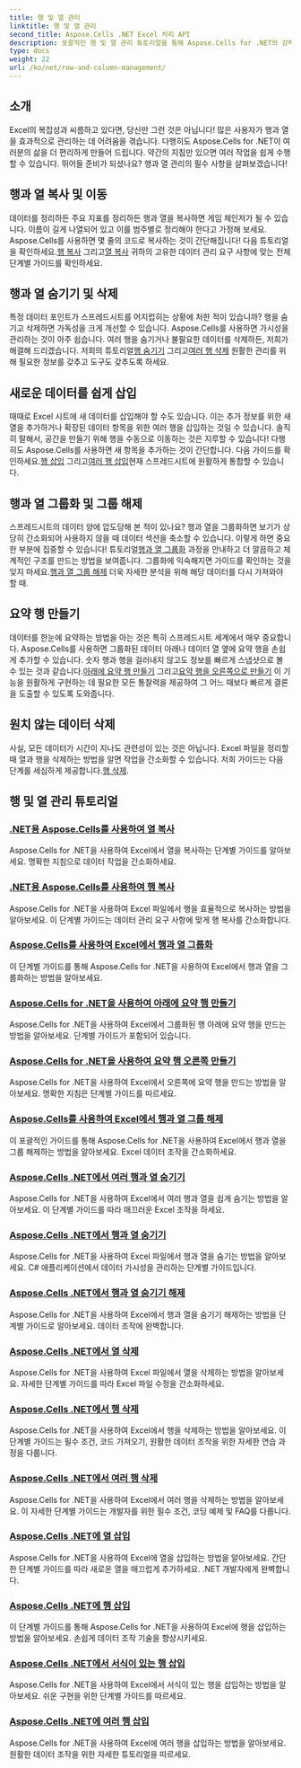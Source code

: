 ```yaml
---
title: 행 및 열 관리
linktitle: 행 및 열 관리
second_title: Aspose.Cells .NET Excel 처리 API
description: 포괄적인 행 및 열 관리 튜토리얼을 통해 Aspose.Cells for .NET의 강력한 기능을 활용하고 Excel 기술을 손쉽게 향상시켜 보세요.
type: docs
weight: 22
url: /ko/net/row-and-column-management/
---
```

## 소개

Excel의 복잡성과 씨름하고 있다면, 당신만 그런 것은 아닙니다! 많은 사용자가 행과 열을 효과적으로 관리하는 데 어려움을 겪습니다. 다행히도 Aspose.Cells for .NET이 여러분의 삶을 더 편리하게 만들어 드립니다. 약간의 지침만 있으면 여러 작업을 쉽게 수행할 수 있습니다. 뛰어들 준비가 되셨나요? 행과 열 관리의 필수 사항을 살펴보겠습니다!

## 행과 열 복사 및 이동

 데이터를 정리하든 주요 지표를 정리하든 행과 열을 복사하면 게임 체인저가 될 수 있습니다. 이름이 길게 나열되어 있고 이를 범주별로 정리해야 한다고 가정해 보세요. Aspose.Cells를 사용하면 몇 줄의 코드로 복사하는 것이 간단해집니다! 다음 튜토리얼을 확인하세요.[행 복사](./copying-rows/) 그리고[열 복사](./copying-columns/) 귀하의 고유한 데이터 관리 요구 사항에 맞는 전체 단계별 가이드를 확인하세요.

## 행과 열 숨기기 및 삭제

 특정 데이터 포인트가 스프레드시트를 어지럽히는 상황에 처한 적이 있습니까? 행을 숨기고 삭제하면 가독성을 크게 개선할 수 있습니다. Aspose.Cells를 사용하면 가시성을 관리하는 것이 아주 쉽습니다. 여러 행을 숨기거나 불필요한 데이터를 삭제하든, 저희가 해결해 드리겠습니다. 저희의 튜토리얼[행 숨기기](./hide-rows-columns-aspose-cells/) 그리고[여러 행 삭제](./delete-multiple-rows-aspose-cells/) 원활한 관리를 위해 필요한 정보를 갖추고 도구도 갖추도록 하세요.

## 새로운 데이터를 쉽게 삽입

 때때로 Excel 시트에 새 데이터를 삽입해야 할 수도 있습니다. 이는 추가 정보를 위한 새 열을 추가하거나 확장된 데이터 항목을 위한 여러 행을 삽입하는 것일 수 있습니다. 솔직히 말해서, 공간을 만들기 위해 행을 수동으로 이동하는 것은 지루할 수 있습니다! 다행히도 Aspose.Cells를 사용하면 새 항목을 추가하는 것이 간단합니다. 다음 가이드를 확인하세요.[행 삽입](./insert-row-aspose-cells/) 그리고[여러 행 삽입](./insert-multiple-rows-aspose-cells/)현재 스프레드시트에 원활하게 통합할 수 있습니다.

## 행과 열 그룹화 및 그룹 해제

 스프레드시트의 데이터 양에 압도당해 본 적이 있나요? 행과 열을 그룹화하면 보기가 상당히 간소화되어 사용하지 않을 때 데이터 섹션을 축소할 수 있습니다. 이렇게 하면 중요한 부분에 집중할 수 있습니다! 튜토리얼[행과 열 그룹화](./grouping-rows-and-columns/) 과정을 안내하고 더 깔끔하고 체계적인 구조를 만드는 방법을 보여줍니다. 그룹화에 익숙해지면 가이드를 확인하는 것을 잊지 마세요.[행과 열 그룹 해제](./ungrouping-rows-and-columns/) 더욱 자세한 분석을 위해 해당 데이터를 다시 가져와야 할 때.

## 요약 행 만들기

데이터를 한눈에 요약하는 방법을 아는 것은 특히 스프레드시트 세계에서 매우 중요합니다. Aspose.Cells를 사용하면 그룹화된 데이터 아래나 데이터 열 옆에 요약 행을 손쉽게 추가할 수 있습니다. 숫자 행과 행을 걸러내지 않고도 정보를 빠르게 스냅샷으로 볼 수 있는 것과 같습니다.[아래에 요약 행 만들기](./summary-row-below/) 그리고[요약 행을 오른쪽으로 만들기](./summary-row-right/) 이 기능을 원활하게 구현하는 데 필요한 모든 통찰력을 제공하여 그 어느 때보다 빠르게 결론을 도출할 수 있도록 도와줍니다.

## 원치 않는 데이터 삭제

 사실, 모든 데이터가 시간이 지나도 관련성이 있는 것은 아닙니다. Excel 파일을 정리할 때 열과 행을 삭제하는 방법을 알면 작업을 간소화할 수 있습니다. 저희 가이드는 다음 단계를 세심하게 제공합니다.[행 삭제](./delete-row-aspose-cells/).

## 행 및 열 관리 튜토리얼
### [.NET용 Aspose.Cells를 사용하여 열 복사](./copying-columns/)
Aspose.Cells for .NET을 사용하여 Excel에서 열을 복사하는 단계별 가이드를 알아보세요. 명확한 지침으로 데이터 작업을 간소화하세요.
### [.NET용 Aspose.Cells를 사용하여 행 복사](./copying-rows/)
Aspose.Cells for .NET을 사용하여 Excel 파일에서 행을 효율적으로 복사하는 방법을 알아보세요. 이 단계별 가이드는 데이터 관리 요구 사항에 맞게 행 복사를 간소화합니다.
### [Aspose.Cells를 사용하여 Excel에서 행과 열 그룹화](./grouping-rows-and-columns/)
이 단계별 가이드를 통해 Aspose.Cells for .NET을 사용하여 Excel에서 행과 열을 그룹화하는 방법을 알아보세요.
### [Aspose.Cells for .NET을 사용하여 아래에 요약 행 만들기](./summary-row-below/)
Aspose.Cells for .NET을 사용하여 Excel에서 그룹화된 행 아래에 요약 행을 만드는 방법을 알아보세요. 단계별 가이드가 포함되어 있습니다.
### [Aspose.Cells for .NET을 사용하여 요약 행 오른쪽 만들기](./summary-row-right/)
Aspose.Cells for .NET을 사용하여 Excel에서 오른쪽에 요약 행을 만드는 방법을 알아보세요. 명확한 지침은 단계별 가이드를 따르세요.
### [Aspose.Cells를 사용하여 Excel에서 행과 열 그룹 해제](./ungrouping-rows-and-columns/)
이 포괄적인 가이드를 통해 Aspose.Cells for .NET을 사용하여 Excel에서 행과 열을 그룹 해제하는 방법을 알아보세요. Excel 데이터 조작을 간소화하세요.
### [Aspose.Cells .NET에서 여러 행과 열 숨기기](./hide-multiple-rows-columns-aspose-cells/)
Aspose.Cells for .NET을 사용하여 Excel에서 여러 행과 열을 쉽게 숨기는 방법을 알아보세요. 이 단계별 가이드를 따라 매끄러운 Excel 조작을 하세요.
### [Aspose.Cells .NET에서 행과 열 숨기기](./hide-rows-columns-aspose-cells/)
Aspose.Cells for .NET을 사용하여 Excel 파일에서 행과 열을 숨기는 방법을 알아보세요. C# 애플리케이션에서 데이터 가시성을 관리하는 단계별 가이드입니다.
### [Aspose.Cells .NET에서 행과 열 숨기기 해제](./unhide-rows-columns-aspose-cells/)
Aspose.Cells for .NET을 사용하여 Excel에서 행과 열을 숨기기 해제하는 방법을 단계별 가이드로 알아보세요. 데이터 조작에 완벽합니다.
### [Aspose.Cells .NET에서 열 삭제](./delete-column-aspose-cells/)
Aspose.Cells for .NET을 사용하여 Excel 파일에서 열을 삭제하는 방법을 알아보세요. 자세한 단계별 가이드를 따라 Excel 파일 수정을 간소화하세요.
### [Aspose.Cells .NET에서 행 삭제](./delete-row-aspose-cells/)
Aspose.Cells for .NET을 사용하여 Excel에서 행을 삭제하는 방법을 알아보세요. 이 단계별 가이드는 필수 조건, 코드 가져오기, 원활한 데이터 조작을 위한 자세한 연습 과정을 다룹니다.
### [Aspose.Cells .NET에서 여러 행 삭제](./delete-multiple-rows-aspose-cells/)
Aspose.Cells for .NET을 사용하여 Excel에서 여러 행을 삭제하는 방법을 알아보세요. 이 자세한 단계별 가이드는 개발자를 위한 필수 조건, 코딩 예제 및 FAQ를 다룹니다.
### [Aspose.Cells .NET에 열 삽입](./insert-column-aspose-cells/)
Aspose.Cells for .NET을 사용하여 Excel에 열을 삽입하는 방법을 알아보세요. 간단한 단계별 가이드를 따라 새로운 열을 매끄럽게 추가하세요. .NET 개발자에게 완벽합니다.
### [Aspose.Cells .NET에 행 삽입](./insert-row-aspose-cells/)
이 단계별 가이드를 통해 Aspose.Cells for .NET을 사용하여 Excel에 행을 삽입하는 방법을 알아보세요. 손쉽게 데이터 조작 기술을 향상시키세요.
### [Aspose.Cells .NET에서 서식이 있는 행 삽입](./insert-row-formatting-aspose-cells/)
Aspose.Cells for .NET을 사용하여 Excel에서 서식이 있는 행을 삽입하는 방법을 알아보세요. 쉬운 구현을 위한 단계별 가이드를 따르세요.
### [Aspose.Cells .NET에 여러 행 삽입](./insert-multiple-rows-aspose-cells/)
Aspose.Cells for .NET을 사용하여 Excel에 여러 행을 삽입하는 방법을 알아보세요. 원활한 데이터 조작을 위한 자세한 튜토리얼을 따르세요.